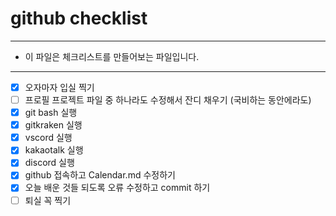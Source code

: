 # github checklist
--------------

- 이 파일은 체크리스트를 만들어보는 파일입니다.

--------------
- [x] 오자마자 입실 찍기
- [ ] 프로필 프로젝트 파일 중 하나라도 수정해서 잔디 채우기 (국비하는 동안에라도)
- [x] git bash 실행
- [x] gitkraken 실행
- [x] vscord 실행
- [x] kakaotalk 실행
- [x] discord 실행
- [x] github 접속하고 Calendar.md 수정하기
- [x] 오늘 배운 것들 되도록 오류 수정하고 commit 하기
- [ ] 퇴실 꼭 찍기

